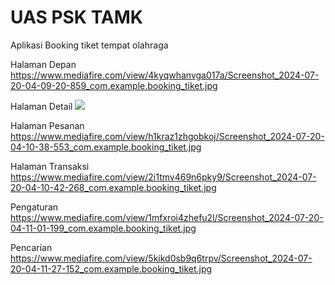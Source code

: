 # UAS PSK TAMK

Aplikasi Booking tiket tempat olahraga

Halaman Depan
https://www.mediafire.com/view/4kyqwhanvga017a/Screenshot_2024-07-20-04-09-20-859_com.example.booking_tiket.jpg

Halaman Detail
<img src="https://www.mediafire.com/view/w8gb2w9kltm5jup/Screenshot_2024-07-20-04-09-43-064_com.example.booking_tiket.jpg/file">

Halaman Pesanan
https://www.mediafire.com/view/h1kraz1zhgobkoj/Screenshot_2024-07-20-04-10-38-553_com.example.booking_tiket.jpg

Halaman Transaksi
https://www.mediafire.com/view/2i1tmv469n6pky9/Screenshot_2024-07-20-04-10-42-268_com.example.booking_tiket.jpg

Pengaturan
https://www.mediafire.com/view/1mfxroi4zhefu2l/Screenshot_2024-07-20-04-11-01-199_com.example.booking_tiket.jpg

Pencarian
https://www.mediafire.com/view/5kikd0sb9q6trpv/Screenshot_2024-07-20-04-11-27-152_com.example.booking_tiket.jpg